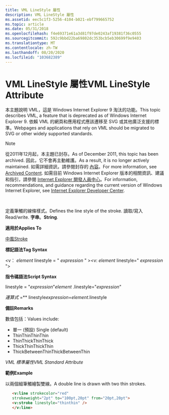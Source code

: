 ```yaml
---
title: VML LineStyle 屬性
description: VML LineStyle 屬性
ms.assetid: eec5c1f3-5256-4104-b021-ebf799665752
ms.topic: article
ms.date: 05/31/2018
ms.openlocfilehash: f4e69371e61a3d81f97de0243af19381f36c0555
ms.sourcegitcommit: 592c9bbd22ba69802dc353bcb5eb30699f9e9403
ms.translationtype: MT
ms.contentlocale: zh-TW
ms.lasthandoff: 08/20/2020
ms.locfileid: "103682389"
---
```

# <a name="vml-linestyle-attribute"></a><span data-ttu-id="4cdb8-103">VML LineStyle 屬性</span><span class="sxs-lookup"><span data-stu-id="4cdb8-103">VML LineStyle Attribute</span></span>

<span data-ttu-id="4cdb8-104">本主題說明 VML，這是 Windows Internet Explorer 9 淘汰的功能。</span><span class="sxs-lookup"><span data-stu-id="4cdb8-104">This topic describes VML, a feature that is deprecated as of Windows Internet Explorer 9.</span></span> <span data-ttu-id="4cdb8-105">依賴 VML 的網頁和應用程式應該遷移至 SVG 或其他廣泛支援的標準。</span><span class="sxs-lookup"><span data-stu-id="4cdb8-105">Webpages and applications that rely on VML should be migrated to SVG or other widely supported standards.</span></span>

> [!Note]  
> <span data-ttu-id="4cdb8-106">從2011年12月起，本主題已封存。</span><span class="sxs-lookup"><span data-stu-id="4cdb8-106">As of December 2011, this topic has been archived.</span></span> <span data-ttu-id="4cdb8-107">因此，它不會再主動維護。</span><span class="sxs-lookup"><span data-stu-id="4cdb8-107">As a result, it is no longer actively maintained.</span></span> <span data-ttu-id="4cdb8-108">如需詳細資訊，請參閱封存的 [內容](/previous-versions/windows/internet-explorer/ie-developer/)。</span><span class="sxs-lookup"><span data-stu-id="4cdb8-108">For more information, see [Archived Content](/previous-versions/windows/internet-explorer/ie-developer/).</span></span> <span data-ttu-id="4cdb8-109">如需目前 Windows Internet Explorer 版本的相關資訊、建議和指引，請參閱 [Internet Explorer 開發人員中心](https://msdn.microsoft.com/ie/)。</span><span class="sxs-lookup"><span data-stu-id="4cdb8-109">For information, recommendations, and guidance regarding the current version of Windows Internet Explorer, see [Internet Explorer Developer Center](https://msdn.microsoft.com/ie/).</span></span>

 

<span data-ttu-id="4cdb8-110">定義筆觸的線條樣式。</span><span class="sxs-lookup"><span data-stu-id="4cdb8-110">Defines the line style of the stroke.</span></span> <span data-ttu-id="4cdb8-111">讀取/寫入</span><span class="sxs-lookup"><span data-stu-id="4cdb8-111">Read/write.</span></span> <span data-ttu-id="4cdb8-112">**字串**。</span><span class="sxs-lookup"><span data-stu-id="4cdb8-112">**String**.</span></span>

<span data-ttu-id="4cdb8-113">**適用於**</span><span class="sxs-lookup"><span data-stu-id="4cdb8-113">**Applies To**</span></span>

[<span data-ttu-id="4cdb8-114">中風</span><span class="sxs-lookup"><span data-stu-id="4cdb8-114">Stroke</span></span>](msdn-online-vml-stroke-element.md)

<span data-ttu-id="4cdb8-115">**標記語法**</span><span class="sxs-lookup"><span data-stu-id="4cdb8-115">**Tag Syntax**</span></span>

<span data-ttu-id="4cdb8-116"><v： *element* linestyle = " *expression* " ></span><span class="sxs-lookup"><span data-stu-id="4cdb8-116"><v: *element* linestyle=" *expression* "></span></span>

<span data-ttu-id="4cdb8-117">**指令碼語法**</span><span class="sxs-lookup"><span data-stu-id="4cdb8-117">**Script Syntax**</span></span>

<span data-ttu-id="4cdb8-118"> linestyle = "*expression*"</span><span class="sxs-lookup"><span data-stu-id="4cdb8-118">*element* .linestyle="*expression*"</span></span>

<span data-ttu-id="4cdb8-119">*運算式* =\*\* linestyle</span><span class="sxs-lookup"><span data-stu-id="4cdb8-119">*expression*=*element*.linestyle</span></span>

<span data-ttu-id="4cdb8-120">**備註**</span><span class="sxs-lookup"><span data-stu-id="4cdb8-120">**Remarks**</span></span>

<span data-ttu-id="4cdb8-121">數值包括：</span><span class="sxs-lookup"><span data-stu-id="4cdb8-121">Values include:</span></span>

-   <span data-ttu-id="4cdb8-122">單一 (預設) </span><span class="sxs-lookup"><span data-stu-id="4cdb8-122">Single (default)</span></span>
-   <span data-ttu-id="4cdb8-123">ThinThin</span><span class="sxs-lookup"><span data-stu-id="4cdb8-123">ThinThin</span></span>
-   <span data-ttu-id="4cdb8-124">ThinThick</span><span class="sxs-lookup"><span data-stu-id="4cdb8-124">ThinThick</span></span>
-   <span data-ttu-id="4cdb8-125">ThickThin</span><span class="sxs-lookup"><span data-stu-id="4cdb8-125">ThickThin</span></span>
-   <span data-ttu-id="4cdb8-126">ThickBetweenThin</span><span class="sxs-lookup"><span data-stu-id="4cdb8-126">ThickBetweenThin</span></span>

<span data-ttu-id="4cdb8-127">*VML 標準屬性*</span><span class="sxs-lookup"><span data-stu-id="4cdb8-127">*VML Standard Attribute*</span></span>

<span data-ttu-id="4cdb8-128">**範例**</span><span class="sxs-lookup"><span data-stu-id="4cdb8-128">**Example**</span></span>

<span data-ttu-id="4cdb8-129">以兩個細筆觸繪製雙線。</span><span class="sxs-lookup"><span data-stu-id="4cdb8-129">A double line is drawn with two thin strokes.</span></span>


```HTML
   <v:line strokecolor="red"
   strokeweight="2pt" to="100pt,20pt" from="20pt,20pt">
   <v:stroke linestyle="thinthin" />
   </v:line>
```



 

 
